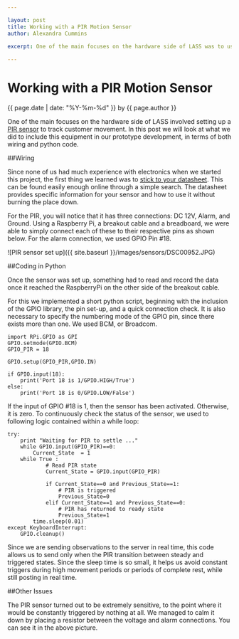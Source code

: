 ```yaml
--- 

layout: post
title: Working with a PIR Motion Sensor
author: Alexandra Cummins

excerpt: One of the main focuses on the hardware side of LASS was to use a PIR sensor to track customer movement.  In this post we will look at what we did to include this equipment in our prototype development, in terms of both wiring and python code.
 
---
```

#  Working with a PIR Motion Sensor
<p class='blog-post-meta'>{{ page.date | date: "%Y-%m-%d" }} by {{ page.author }}</p>

One of the main focuses on the hardware side of LASS involved setting up a [PIR sensor](https://www.sparkfun.com/products/8630) to track customer movement.  In this post we will look at what we did to include this equipment in our prototype development, in terms of both wiring and python code.

##Wiring

Since none of us had much experience with electronics when we started this project, the first thing we learned was to [stick to your datasheet](https://www.sparkfun.com/datasheets/Sensors/Proximity/SE-10.pdf).  This can be found easily enough online through a simple search.  The datasheet provides specific information for your sensor and how to use it without burning the place down.  

For the PIR, you will notice that it has three connections: DC 12V, Alarm, and Ground. Using a Raspberry Pi, a breakout cable and a breadboard, we were able to simply connect each of these to their respective pins as shown below.  For the alarm connection, we used GPIO Pin #18.  

![PIR sensor set up]({{ site.baseurl }}/images/sensors/DSC00952.JPG)

##Coding in Python

Once the sensor was set up, something had to read and record the data once it reached the RaspberryPi on the other side of the breakout cable.
  
For this we implemented a short python script, beginning with the inclusion of the GPIO library, the pin set-up, and a quick connection check.  It is also necessary to specify the numbering mode of the GPIO pin, since there exists more than one.  We used BCM, or Broadcom.

    import RPi.GPIO as GPI
    GPIO.setmode(GPIO.BCM)
    GPIO_PIR = 18
    
    GPIO.setup(GPIO_PIR,GPIO.IN) 
    
    if GPIO.input(18):
        print('Port 18 is 1/GPIO.HIGH/True')
    else:
        print('Port 18 is 0/GPIO.LOW/False')

If the input of GPIO #18 is 1, then the sensor has been activated.  Otherwise, it is zero. To continuously check the status of the sensor, we used to following logic contained within a while loop:

    try:
        print "Waiting for PIR to settle ..."
        while GPIO.input(GPIO_PIR)==0:
            Current_State  = 1
        while True :
                # Read PIR state
                Current_State = GPIO.input(GPIO_PIR)
        
                if Current_State==0 and Previous_State==1:
                    # PIR is triggered
                    Previous_State=0
                elif Current_State==1 and Previous_State==0:
                    # PIR has returned to ready state
                    Previous_State=1
            time.sleep(0.01)      
    except KeyboardInterrupt:
        GPIO.cleanup()

Since we are sending observations to the server in real time, this code allows us to send only when the PIR transition between steady and triggered states.  Since the sleep time is so small, it helps us avoid constant triggers during high movement periods or periods of complete rest, while still posting in real time.

##Other Issues

The PIR sensor turned out to be extremely sensitive, to the point where it would be constantly triggered by nothing at all.  We managed to calm it down by placing a resistor between the voltage and alarm connections.  You can see it in the above picture.
